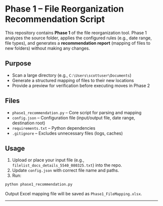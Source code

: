 # Phase 1 – File Reorganization Recommendation Script

This repository contains **Phase 1** of the file reorganization tool. Phase 1 analyzes the source folder, applies the configured rules (e.g., date range, file types), and generates a **recommendation report** (mapping of files to new folders) without making any changes.

## Purpose
- Scan a large directory (e.g., `C:\Users\scottuser\Documents`)
- Generate a structured mapping of files to their new locations
- Provide a preview for verification before executing moves in Phase 2

## Files
- `phase1_recommendation.py` – Core script for parsing and mapping
- `config.json` – Configuration file (input/output file, date range, destination root)
- `requirements.txt` – Python dependencies
- `.gitignore` – Excludes unnecessary files (logs, caches)

## Usage
1. Upload or place your input file (e.g., `filelist_docs_details_5540_080325.txt`) into the repo.
2. Update `config.json` with correct file name and paths.
3. Run:
```bash
python phase1_recommendation.py
```

Output Excel mapping file will be saved as `Phase1_FileMapping.xlsx`.

---
